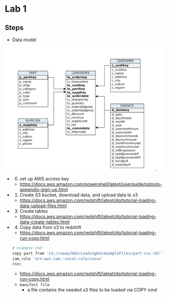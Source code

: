 # Lab 1

## Steps

- Data model
<p align="center"><img src ="https://github.com/yennanliu/redshift-poc/blob/main/lab1/doc/data_model.png" ></p>

- 0) set up AWS access key
	- https://docs.aws.amazon.com/powershell/latest/userguide/pstools-appendix-sign-up.html

- 1) Create S3 bucket, download data, and upload data to s3
	- https://docs.aws.amazon.com/redshift/latest/dg/tutorial-loading-data-upload-files.html

- 3) Create tables
	- https://docs.aws.amazon.com/redshift/latest/dg/tutorial-loading-data-create-tables.html

- 4) Copy data from s3 to redshift
	- https://docs.aws.amazon.com/redshift/latest/dg/tutorial-loading-run-copy.html
	```bash
	# example cmd
	copy part from 's3://aaaa/bbb/LoadingDataSampleFiles/part-csv.tbl' 
	iam_role 'arn:aws:iam::xxxxx:role/xxxxx'
	csv;
	```
	- https://docs.aws.amazon.com/redshift/latest/dg/tutorial-loading-run-copy.html
	- `manifest file`
		- a file contains the needed s3 files to be loaded via COPY cmd
